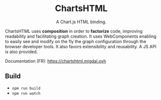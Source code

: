 <div align="center">
  <h1>ChartsHTML</h1>

  <p>A Chart.js HTML binding.</p>
</div>

ChartsHTML uses **composition** in order to **factorize** code, improving readability and facilitating graph creation. It uses WebComponents enabling to easily see and modify on the fly the graph configuration through the browser developer tools. It also favors extensibility and reusability. A JS API is also provided.

Documentation (FR): https://chartshtml.migdal.ovh

## Build

- `npm run build`
- `npm run watch`